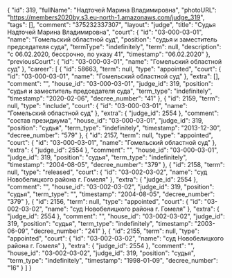 {
    "id": 319,
    "fullName": "Надточей Марина Владимировна",
    "photoURL": "https://members2020by.s3.eu-north-1.amazonaws.com/judge_319",
    "tags": [],
    "comment": "375232337307",
    "layout": "judge",
    "title": "Судья Надточей Марина Владимировна",
    "court": {
        "id": "03-000-03-01",
        "name": "Гомельский областной суд",
        "position": "судья и заместитель председателя суда",
        "termType": "indefinitely",
        "term": null,
        "description": "c 06.02.2020, бессрочно, по указу 41",
        "timestamp": "06.02.2020"
    },
    "previousCourt": {
        "id": "03-000-03-01",
        "name": "Гомельский областной суд"
    },
    "career": [
        {
            "id": 58663,
            "term": null,
            "type": "appointed",
            "court": {
                "id": "03-000-03-01",
                "name": "Гомельский областной суд"
            },
            "extra": [],
            "comment": "",
            "house_id": "03-000-03-01",
            "judge_id": 319,
            "position": "судья и заместитель председателя суда",
            "term_type": "indefinitely",
            "timestamp": "2020-02-06",
            "decree_number": "41"
        },
        {
            "id": 2159,
            "term": null,
            "type": "include",
            "court": {
                "id": "03-000-03-01",
                "name": "Гомельский областной суд"
            },
            "extra": {
                "judge_id": 2554
            },
            "comment": "состав президиума",
            "house_id": "03-000-03-01",
            "judge_id": 319,
            "position": "судья",
            "term_type": "indefinitely",
            "timestamp": "2013-12-30",
            "decree_number": "579"
        },
        {
            "id": 2157,
            "term": null,
            "type": "appointed",
            "court": {
                "id": "03-000-03-01",
                "name": "Гомельский областной суд"
            },
            "extra": {
                "judge_id": 2554
            },
            "comment": "",
            "house_id": "03-000-03-01",
            "judge_id": 319,
            "position": "судья",
            "term_type": "indefinitely",
            "timestamp": "2004-08-05",
            "decree_number": "379"
        },
        {
            "id": 2158,
            "term": null,
            "type": "released",
            "court": {
                "id": "03-002-03-02",
                "name": "суд Новобелицкого района г. Гомеля"
            },
            "extra": {
                "judge_id": 2554
            },
            "comment": "",
            "house_id": "03-002-03-02",
            "judge_id": 319,
            "position": "судья",
            "term_type": "",
            "timestamp": "2004-08-05",
            "decree_number": "379"
        },
        {
            "id": 2156,
            "term": null,
            "type": "appointed",
            "court": {
                "id": "03-002-03-02",
                "name": "суд Новобелицкого района г. Гомеля"
            },
            "extra": {
                "judge_id": 2554
            },
            "comment": "",
            "house_id": "03-002-03-02",
            "judge_id": 319,
            "position": "судья",
            "term_type": "indefinitely",
            "timestamp": "2003-06-09",
            "decree_number": "241"
        },
        {
            "id": 2155,
            "term": null,
            "type": "appointed",
            "court": {
                "id": "03-002-03-02",
                "name": "суд Новобелицкого района г. Гомеля"
            },
            "extra": {
                "judge_id": 2554
            },
            "comment": "",
            "house_id": "03-002-03-02",
            "judge_id": 319,
            "position": "судья",
            "term_type": "indefinitely",
            "timestamp": "1998-01-09",
            "decree_number": "16"
        }
    ]
}